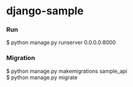 # django-sample


### Run
$ python manage.py runserver 0.0.0.0:8000


### Migration
$ python manage.py makemigrations sample_api <br>
$ python manage.py migrate